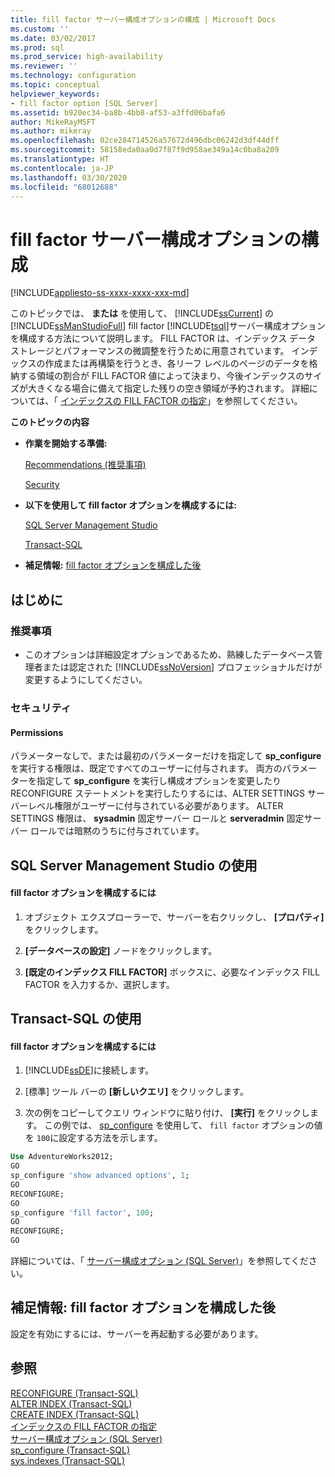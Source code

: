 ```yaml
---
title: fill factor サーバー構成オプションの構成 | Microsoft Docs
ms.custom: ''
ms.date: 03/02/2017
ms.prod: sql
ms.prod_service: high-availability
ms.reviewer: ''
ms.technology: configuration
ms.topic: conceptual
helpviewer_keywords:
- fill factor option [SQL Server]
ms.assetid: b920ec34-ba8b-4bb8-af53-a3ffd06bafa6
author: MikeRayMSFT
ms.author: mikeray
ms.openlocfilehash: 02ce284714526a57672d496dbc06242d3df44dff
ms.sourcegitcommit: 58158eda0aa0d7f87f9d958ae349a14c0ba8a209
ms.translationtype: HT
ms.contentlocale: ja-JP
ms.lasthandoff: 03/30/2020
ms.locfileid: "68012688"
---
```

# <a name="configure-the-fill-factor-server-configuration-option"></a>fill factor サーバー構成オプションの構成
[!INCLUDE[appliesto-ss-xxxx-xxxx-xxx-md](../../includes/appliesto-ss-xxxx-xxxx-xxx-md.md)]

  このトピックでは、 **または** を使用して、 [!INCLUDE[ssCurrent](../../includes/sscurrent-md.md)] の [!INCLUDE[ssManStudioFull](../../includes/ssmanstudiofull-md.md)] fill factor [!INCLUDE[tsql](../../includes/tsql-md.md)]サーバー構成オプションを構成する方法について説明します。 FILL FACTOR は、インデックス データ ストレージとパフォーマンスの微調整を行うために用意されています。 インデックスの作成または再構築を行うとき、各リーフ レベルのページのデータを格納する領域の割合が FILL FACTOR 値によって決まり、今後インデックスのサイズが大きくなる場合に備えて指定した残りの空き領域が予約されます。 詳細については、「 [インデックスの FILL FACTOR の指定](../../relational-databases/indexes/specify-fill-factor-for-an-index.md)」を参照してください。  
  
 **このトピックの内容**  
  
-   **作業を開始する準備:**  
  
     [Recommendations (推奨事項)](#Recommendations)  
  
     [Security](#Security)  
  
-   **以下を使用して fill factor オプションを構成するには:**  
  
     [SQL Server Management Studio](#SSMSProcedure)  
  
     [Transact-SQL](#TsqlProcedure)  
  
-   **補足情報:** [fill factor オプションを構成した後](#FollowUp)  
  
##  <a name="before-you-begin"></a><a name="BeforeYouBegin"></a> はじめに  
  
###  <a name="recommendations"></a><a name="Recommendations"></a> 推奨事項  
  
-   このオプションは詳細設定オプションであるため、熟練したデータベース管理者または認定された [!INCLUDE[ssNoVersion](../../includes/ssnoversion-md.md)] プロフェッショナルだけが変更するようにしてください。  
  
###  <a name="security"></a><a name="Security"></a> セキュリティ  
  
####  <a name="permissions"></a><a name="Permissions"></a> Permissions  
 パラメーターなしで、または最初のパラメーターだけを指定して **sp_configure** を実行する権限は、既定ですべてのユーザーに付与されます。 両方のパラメーターを指定して **sp_configure** を実行し構成オプションを変更したり RECONFIGURE ステートメントを実行したりするには、ALTER SETTINGS サーバーレベル権限がユーザーに付与されている必要があります。 ALTER SETTINGS 権限は、 **sysadmin** 固定サーバー ロールと **serveradmin** 固定サーバー ロールでは暗黙のうちに付与されています。  
  
##  <a name="using-sql-server-management-studio"></a><a name="SSMSProcedure"></a> SQL Server Management Studio の使用  
  
#### <a name="to-configure-the-fill-factor-option"></a>fill factor オプションを構成するには  
  
1.  オブジェクト エクスプローラーで、サーバーを右クリックし、 **[プロパティ]** をクリックします。  
  
2.  **[データベースの設定]** ノードをクリックします。  
  
3.  **[既定のインデックス FILL FACTOR]** ボックスに、必要なインデックス FILL FACTOR を入力するか、選択します。  
  
##  <a name="using-transact-sql"></a><a name="TsqlProcedure"></a> Transact-SQL の使用  
  
#### <a name="to-configure-the-fill-factor-option"></a>fill factor オプションを構成するには  
  
1.  [!INCLUDE[ssDE](../../includes/ssde-md.md)]に接続します。  
  
2.  [標準] ツール バーの **[新しいクエリ]** をクリックします。  
  
3.  次の例をコピーしてクエリ ウィンドウに貼り付け、 **[実行]** をクリックします。 この例では、 [sp_configure](../../relational-databases/system-stored-procedures/sp-configure-transact-sql.md) を使用して、 `fill factor` オプションの値を `100`に設定する方法を示します。  
  
```sql  
Use AdventureWorks2012;  
GO  
sp_configure 'show advanced options', 1;  
GO  
RECONFIGURE;  
GO  
sp_configure 'fill factor', 100;  
GO  
RECONFIGURE;  
GO  
```  
  
 詳細については、「 [サーバー構成オプション &#40;SQL Server&#41;](../../database-engine/configure-windows/server-configuration-options-sql-server.md)」を参照してください。  
  
##  <a name="follow-up-after-you-configure-the-fill-factor-option"></a><a name="FollowUp"></a>補足情報: fill factor オプションを構成した後  
 設定を有効にするには、サーバーを再起動する必要があります。  
  
## <a name="see-also"></a>参照  
 [RECONFIGURE &#40;Transact-SQL&#41;](../../t-sql/language-elements/reconfigure-transact-sql.md)   
 [ALTER INDEX &#40;Transact-SQL&#41;](../../t-sql/statements/alter-index-transact-sql.md)   
 [CREATE INDEX &#40;Transact-SQL&#41;](../../t-sql/statements/create-index-transact-sql.md)   
 [インデックスの FILL FACTOR の指定](../../relational-databases/indexes/specify-fill-factor-for-an-index.md)   
 [サーバー構成オプション &#40;SQL Server&#41;](../../database-engine/configure-windows/server-configuration-options-sql-server.md)   
 [sp_configure &#40;Transact-SQL&#41;](../../relational-databases/system-stored-procedures/sp-configure-transact-sql.md)   
 [sys.indexes &#40;Transact-SQL&#41;](../../relational-databases/system-catalog-views/sys-indexes-transact-sql.md)  
  
  
